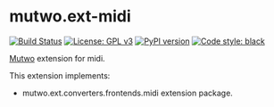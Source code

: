 # mutwo.ext-midi

[![Build Status](https://circleci.com/gh/mutwo-org/mutwo.ext-midi.svg?style=shield)](https://circleci.com/gh/mutwo-org/mutwo)
[![License: GPL v3](https://img.shields.io/badge/License-GPLv3-blue.svg)](https://www.gnu.org/licenses/gpl-3.0)
[![PyPI version](https://badge.fury.io/py/mutwo.ext-midi.svg)](https://badge.fury.io/py/mutwo.ext-midi)
[![Code style: black](https://img.shields.io/badge/code%20style-black-000000.svg)](https://github.com/psf/black)

[Mutwo](https://github.com/mutwo-org/mutwo) extension for midi.

This extension implements:

- mutwo.ext.converters.frontends.midi extension package.
